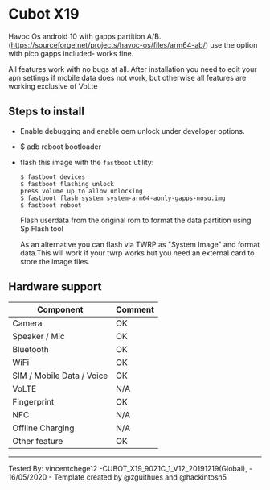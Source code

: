 # Cubot X19 
 Havoc Os android 10 with gapps partition A/B.(https://sourceforge.net/projects/havoc-os/files/arm64-ab/)
 use the option with pico gapps included- works fine.


All features work with no bugs at all.
After installation you need to edit your apn settings if mobile data does not work, but otherwise all features are working exclusive of VoLte

## Steps to install

* Enable debugging and enable oem unlock under developer options.
* $ adb reboot bootloader
* flash this image with the `fastboot` utility:
    ```
    $ fastboot devices
    $ fastboot flashing unlock
    press volume up to allow unlocking
    $ fastboot flash system system-arm64-aonly-gapps-nosu.img
    $ fastboot reboot

    ```
    Flash userdata  from the original rom to format the data partition using Sp Flash tool 

    As an alternative you can flash via TWRP as "System Image" and format data.This will work if your twrp works but you need an external card to store the image files.

## Hardware support

| Component                 |      Comment                                              |
|---------------------------|-----------------------------------------------------------|
| Camera                    | OK                                                   |
| Speaker / Mic             | OK                                                   |
| Bluetooth                 | OK                                                   |
| WiFi                      | OK                                                    |
| SIM / Mobile Data / Voice | OK                                                    |
| VoLTE                     | N/A                                                    |
| Fingerprint               | OK                                                    |
| NFC                       | N/A                                                    |
| Offline Charging          | N/A                                                    |
| Other feature             | OK                                                    |
---

Tested By: vincentchege12 -CUBOT_X19_9021C_1_V12_20191219(Global),  - 16/05/2020 - Template created by @zguithues and @hackintosh5

